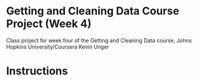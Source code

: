 # Getting and Cleaning Data Course Project (Week 4)
Class project for week four of the Getting and Cleaning Data course, Johns Hopkins University/Coursera
Kevin Unger

# Instructions



